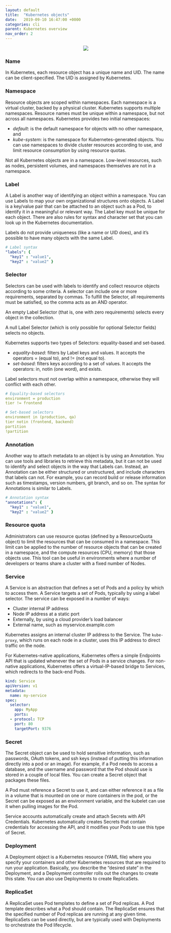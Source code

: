```yaml
---
layout: default
title:  "Kubernetes objects"
date:   2019-09-10 16:47:00 +0000
categories: cli
parent: Kubernetes overview
nav_order: 2
---
```

<center><img src="/images/Kubernetes-objects.png"></center>

### Name
In Kubernetes, each resource object has a unique name and UID. The name can be client-specified. The UID is assigned by Kubernetes.

### Namespace
Resource objects are scoped within namespaces. Each namespace is a virtual cluster, backed by a physical cluster. Kubernetes supports multiple namespaces. Resource names must be unique within a namespace, but not across all namespaces. Kubernetes provides two initial namespaces:
  * *default*: is the default namespace for objects with no other namespace, and
  * *kube-system*: is the namespace for Kubernetes-generated objects.
You can use namespaces to divide cluster resources according to use, and limit resource consumption by using resource quotas.

Not all Kubernetes objects are in a namespace. Low-level resources, such as nodes, persistent volumes, and namespaces themselves are not in a namespace.

### Label
A Label is another way of identifying an object within a namespace. You can use Labels to map your own organizational structures onto objects. A Label is a key/value pair that can be attached to an object such as a Pod, to identify it in a meaningful or relevant way. The Label key must be unique for each object. There are also rules for syntax and character set that you can look up in the Kubernetes documentation.

Labels do not provide uniqueness (like a name or UID does), and it’s possible to have many objects with the same Label.

```yaml
# Label syntax
"labels": {
  "key1" : "value1",
  "key2" : "value2" }
```

### Selector
Selectors can be used with labels to identify and collect resource objects according to some criteria. A selector can include one or more requirements, separated by commas. To fulfill the Selector, all requirements must be satisfied, so the comma acts as an AND operator.

An empty Label Selector (that is, one with zero requirements) selects every object in the collection.

A null Label Selector (which is only possible for optional Selector fields) selects no objects.

Kubernetes supports two types of Selectors: equality-based and set-based.
  * *equality-based*: filters by Label keys and values. It accepts the operators = (equal to), and != (not equal to).
  * *set-based*: filters keys according to a set of values. It accepts the operators: in, notin (one word), and exists.

Label selectors must not overlap within a namespace, otherwise they will conflict with each other.
```yaml
# Equality-based selectors
environment = production
tier != frontend

# Set-based selectors
environment in (production, qa)
tier notin (frontend, backend)
partition
!partition
```

### Annotation
Another way to attach metadata to an object is by using an Annotation. You can use tools and libraries to retrieve this metadata, but it can not be used to identify and select objects in the way that Labels can. Instead, an Annotation can be either structured or unstructured, and include characters that labels can not. For example, you can record build or release information such as timestamps, version numbers, git branch, and so on. The syntax for Annotations is similar to Labels.
```yaml
# Annotation syntax
"annotations": {
  "key1" : "value1",
  "key2" : "value2" }
```

### Resource quota
Administrators can use resource quotas (defined by a ResourceQuota object) to limit the resources that can be consumed in a namespace. This limit can be applied to the number of resource objects that can be created in a namespace, and the compute resources (CPU, memory) that those objects use. This tool can be useful in environments where a number of developers or teams share a cluster with a fixed number of Nodes.

### Service
A Service is an abstraction that defines a set of Pods and a policy by which to access them. A Service targets a set of Pods, typically by using a label selector. The service can be exposed in a number of ways:
* Cluster internal IP address
* Node IP address at a static port
* Externally, by using a cloud provider’s load balancer
* External name, such as myservice.example.com

Kubernetes assigns an internal cluster IP address to the Service. The `kube-proxy`, which runs on each node in a cluster, uses this IP address to direct traffic on the node.

For Kubernetes-native applications, Kubernetes offers a simple Endpoints API that is updated whenever the set of Pods in a service changes. For non-native applications, Kubernetes offers a virtual-IP-based bridge to Services, which redirects to the back-end Pods.

```yaml
kind: Service
apiVersion: v1
metadata:
  name: my-service
spec:
  selector:
    app: MyApp
    ports:
  - protocol: TCP
    port: 80
    targetPort: 9376
```

### Secret
The Secret object can be used to hold sensitive information, such as passwords, OAuth tokens, and ssh keys (instead of putting this information directly into a pod or an image). For example, if a Pod needs to access a database, and the username and password that the Pod should use is stored in a couple of local files. You can create a Secret object that packages these files.

A Pod must reference a Secret to use it, and can either reference it as a file in a volume that is mounted on one or more containers in the pod, or the Secret can be exposed as an environment variable, and the kubelet can use it when pulling images for the Pod.

Service accounts automatically create and attach Secrets with API Credentials. Kubernetes automatically creates Secrets that contain credentials for accessing the API, and it modifies your Pods to use this type of Secret.

### Deployment
A Deployment object is a Kubernetes resource (YAML file) where you specify your containers and other Kubernetes resources that are required to run your application. Basically, you describe the “desired state” in the Deployment, and a Deployment controller rolls out the changes to create this state. You can also use Deployments to create ReplicaSets.

### ReplicaSet
A ReplicaSet uses Pod templates to define a set of Pod replicas. A Pod template describes what a Pod should contain. The ReplicaSet ensures that the specified number of Pod replicas are running at any given time. ReplicaSets can be used directly, but are typically used with Deployments to orchestrate the Pod lifecycle.
